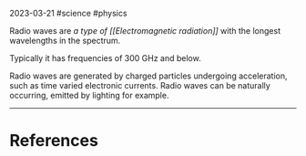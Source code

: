 2023-03-21
#science #physics

Radio waves are *a type of [[Electromagnetic radiation]]* with the longest wavelengths in the spectrum. 

Typically it has frequencies of 300 GHz and below.

Radio waves are generated by charged particles undergoing acceleration, such as time varied electronic currents. Radio waves can be naturally occurring, emitted by lighting for example.

---
# References
